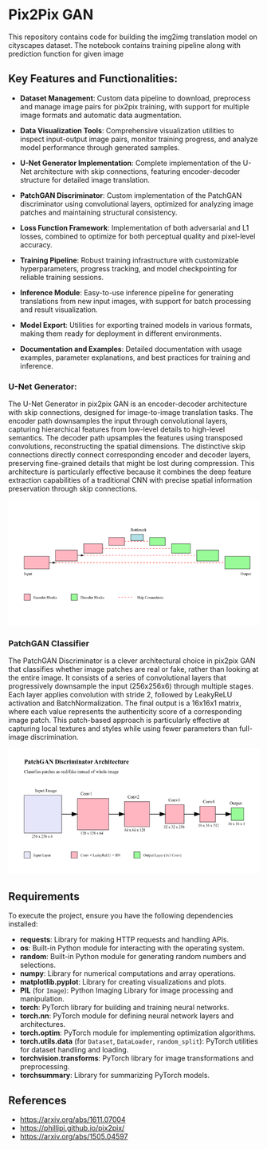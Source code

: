 # Pix2Pix GAN

This repository contains code for building the img2img translation model on cityscapes dataset. The notebook contains training pipeline along with prediction function for given image

## Key Features and Functionalities:

- **Dataset Management**: Custom data pipeline to download, preprocess and manage image pairs for pix2pix training, with support for multiple image formats and automatic data augmentation.

- **Data Visualization Tools**: Comprehensive visualization utilities to inspect input-output image pairs, monitor training progress, and analyze model performance through generated samples.

- **U-Net Generator Implementation**: Complete implementation of the U-Net architecture with skip connections, featuring encoder-decoder structure for detailed image translation.

- **PatchGAN Discriminator**: Custom implementation of the PatchGAN discriminator using convolutional layers, optimized for analyzing image patches and maintaining structural consistency.

- **Loss Function Framework**: Implementation of both adversarial and L1 losses, combined to optimize for both perceptual quality and pixel-level accuracy.

- **Training Pipeline**: Robust training infrastructure with customizable hyperparameters, progress tracking, and model checkpointing for reliable training sessions.

- **Inference Module**: Easy-to-use inference pipeline for generating translations from new input images, with support for batch processing and result visualization.

- **Model Export**: Utilities for exporting trained models in various formats, making them ready for deployment in different environments.

- **Documentation and Examples**: Detailed documentation with usage examples, parameter explanations, and best practices for training and inference.

### U-Net Generator:

The U-Net Generator in pix2pix GAN is an encoder-decoder architecture with skip connections, designed for image-to-image translation tasks. The encoder path downsamples the input through convolutional layers, capturing hierarchical features from low-level details to high-level semantics. The decoder path upsamples the features using transposed convolutions, reconstructing the spatial dimensions. The distinctive skip connections directly connect corresponding encoder and decoder layers, preserving fine-grained details that might be lost during compression. This architecture is particularly effective because it combines the deep feature extraction capabilities of a traditional CNN with precise spatial information preservation through skip connections.


<p align="center">
  <img src="https://github.com/rpattan1607/pix2pix/raw/main/rep_images/unet-diagram.png" alt="U-Net Generator Architecture" width="800"/>
</p>

### PatchGAN Classifier

The PatchGAN Discriminator is a clever architectural choice in pix2pix GAN that classifies whether image patches are real or fake, rather than looking at the entire image. It consists of a series of convolutional layers that progressively downsample the input (256x256x6) through multiple stages. Each layer applies convolution with stride 2, followed by LeakyReLU activation and BatchNormalization. The final output is a 16x16x1 matrix, where each value represents the authenticity score of a corresponding image patch. This patch-based approach is particularly effective at capturing local textures and styles while using fewer parameters than full-image discrimination.

<p align="center">
  <img src="https://github.com/rpattan1607/pix2pix/blob/main/rep_images/patchgan-diagram.png" width="800"/>
</p>

## Requirements
To execute the project, ensure you have the following dependencies installed:

- **requests**: Library for making HTTP requests and handling APIs.
- **os**: Built-in Python module for interacting with the operating system.
- **random**: Built-in Python module for generating random numbers and selections.
- **numpy**: Library for numerical computations and array operations.
- **matplotlib.pyplot**: Library for creating visualizations and plots.
- **PIL** (for `Image`): Python Imaging Library for image processing and manipulation.
- **torch**: PyTorch library for building and training neural networks.
- **torch.nn**: PyTorch module for defining neural network layers and architectures.
- **torch.optim**: PyTorch module for implementing optimization algorithms.
- **torch.utils.data** (for `Dataset`, `DataLoader`, `random_split`): PyTorch utilities for dataset handling and loading.
- **torchvision.transforms**: PyTorch library for image transformations and preprocessing.
- **torchsummary**: Library for summarizing PyTorch models.

## References 
- https://arxiv.org/abs/1611.07004
- https://phillipi.github.io/pix2pix/
- https://arxiv.org/abs/1505.04597




